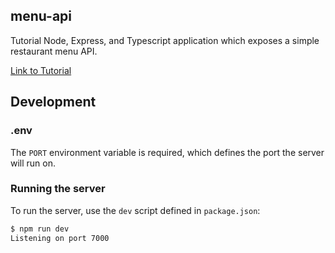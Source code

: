 ## menu-api

Tutorial Node, Express, and Typescript application which exposes a simple restaurant menu API.

[Link to Tutorial](https://auth0.com/blog/node-js-and-typescript-tutorial-build-a-crud-api/)

## Development

### .env

The `PORT` environment variable is required, which defines the port the server will run on.

### Running the server

To run the server, use the `dev` script defined in `package.json`:
```bash
$ npm run dev
Listening on port 7000
```
